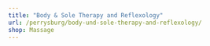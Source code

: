 ```yaml
---
title: "Body & Sole Therapy and Reflexology"
url: /perrysburg/body-und-sole-therapy-and-reflexology/
shop: Massage
---
```

